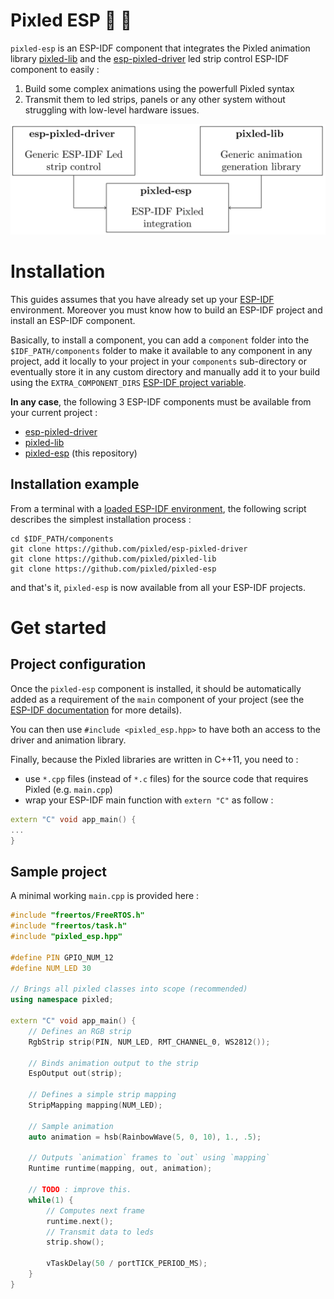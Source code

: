 # Pixled ESP :rainbow: :sheep:

`pixled-esp` is an ESP-IDF component that integrates the Pixled animation
library [pixled-lib](https://github.com/pixled/pixled-lib) and the
[esp-pixled-driver](https://github.com/pixled/esp-pixled-driver) led strip
control ESP-IDF component to easily :
1. Build some complex animations using the powerfull Pixled syntax
2. Transmit them to led strips, panels or any other system without struggling
   with low-level hardware issues.

![Dependency Graph](docs/dependencies.png)

# Installation

This guides assumes that you have already set up your
[ESP-IDF](https://docs.espressif.com/projects/esp-idf/en/latest/esp32/)
environment. Moreover you must know how to build an ESP-IDF project and install an
ESP-IDF component.

Basically, to install a component, you can add a `component` folder into the
`$IDF_PATH/components` folder to make it available to any component in any
project, add it locally to your project in your `components` sub-directory or
eventually store it in any custom directory and manually add it to your build
using the `EXTRA_COMPONENT_DIRS` [ESP-IDF project
variable](https://docs.espressif.com/projects/esp-idf/en/latest/esp32/api-guides/build-system.html#optional-project-variables).

**In any case**, the following 3 ESP-IDF components must be available from your
current project :
- [esp-pixled-driver](https://github.com/pixled/esp-pixled-driver)
- [pixled-lib](https://github.com/pixled/pixled-lib)
- [pixled-esp](https://github.com/pixled/pixled-lib) (this repository)

## Installation example

From a terminal with a [loaded ESP-IDF
environment](https://docs.espressif.com/projects/esp-idf/en/latest/esp32/get-started/index.html#step-4-set-up-the-environment-variables),
the following script describes the simplest installation process :
```
cd $IDF_PATH/components
git clone https://github.com/pixled/esp-pixled-driver
git clone https://github.com/pixled/pixled-lib
git clone https://github.com/pixled/pixled-esp
```
and that's it, `pixled-esp` is now available from all your ESP-IDF projects.

# Get started
## Project configuration

Once the `pixled-esp` component is installed, it should be automatically added
as a requirement of the `main` component of your project (see the [ESP-IDF
documentation](https://docs.espressif.com/projects/esp-idf/en/latest/esp32/api-guides/build-system.html#component-requirements)
for more details).

You can then use `#include <pixled_esp.hpp>` to have both an access to the
driver and animation library.

Finally, because the Pixled libraries are written in C++11, you need to :
- use `*.cpp` files (instead of `*.c` files) for the source code that requires
  Pixled (e.g. `main.cpp`)
- wrap your ESP-IDF main function with `extern "C"` as follow :
```cpp
extern "C" void app_main() {
...
}
```

## Sample project

A minimal working `main.cpp` is provided here :
```cpp
#include "freertos/FreeRTOS.h"
#include "freertos/task.h"
#include "pixled_esp.hpp"

#define PIN GPIO_NUM_12
#define NUM_LED 30 

// Brings all pixled classes into scope (recommended)
using namespace pixled;

extern "C" void app_main() {
	// Defines an RGB strip
	RgbStrip strip(PIN, NUM_LED, RMT_CHANNEL_0, WS2812());

	// Binds animation output to the strip
	EspOutput out(strip);

	// Defines a simple strip mapping
	StripMapping mapping(NUM_LED);

	// Sample animation
	auto animation = hsb(RainbowWave(5, 0, 10), 1., .5);

	// Outputs `animation` frames to `out` using `mapping`
	Runtime runtime(mapping, out, animation);

	// TODO : improve this.
	while(1) {
		// Computes next frame
		runtime.next();
		// Transmit data to leds
		strip.show();

		vTaskDelay(50 / portTICK_PERIOD_MS);
	}
}
```
